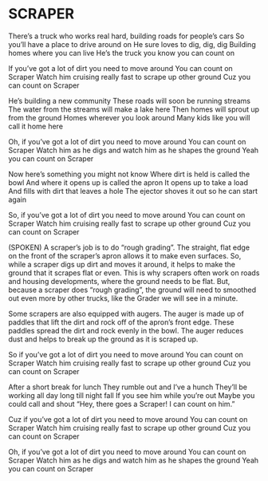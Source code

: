 # SCRAPER

There’s a truck who works real hard, building roads for people’s cars
So you’ll have a place to drive around on
He sure loves to dig, dig, dig
Building homes where you can live
He’s the truck you know you can count on

If you’ve got a lot of dirt you need to move around
You can count on Scraper
Watch him cruising really fast to scrape up other ground
Cuz you can count on Scraper

He’s building a new community
These roads will soon be running streams
The water from the streams will make a lake here
Then homes will sprout up from the ground
Homes wherever you look around
Many kids like you will call it home here

Oh, if you’ve got a lot of dirt you need to move around
You can count on Scraper
Watch him as he digs and watch him as he shapes the ground
Yeah you can count on Scraper

Now here’s something you might not know
Where dirt is held is called the bowl
And where it opens up is called the apron
It opens up to take a load
And fills with dirt that leaves a hole
The ejector shoves it out so he can start again

So, if you’ve got a lot of dirt you need to move around
You can count on Scraper
Watch him cruising really fast to scrape up other ground
Cuz you can count on Scraper

(SPOKEN) A scraper’s job is to do “rough grading”. The straight, flat edge on the front of the scraper’s apron allows it to make even surfaces. So, while a scraper digs up dirt and moves it around, it helps to make the ground that it scrapes flat or even. This is why scrapers often work on roads and housing developments, where the ground needs to be flat. But, because a scraper does “rough grading”, the ground will need to smoothed out even more by other trucks, like the Grader we will see in a minute.

Some scrapers are also equipped with augers. The auger is made up of paddles that lift the dirt and rock off of the apron’s front edge. These paddles spread the dirt and rock evenly in the bowl. The auger reduces dust and helps to break up the ground as it is scraped up.

So if you’ve got a lot of dirt you need to move around
You can count on Scraper
Watch him cruising really fast to scrape up other ground
Cuz you can count on Scraper

After a short break for lunch
They rumble out and I’ve a hunch
They’ll be working all day long till night fall
If you see him while you’re out
Maybe you could call and shout
“Hey, there goes a Scraper!
I can count on him.”

Cuz if you’ve got a lot of dirt you need to move around
You can count on Scraper
Watch him cruising really fast to scrape up other ground
Cuz you can count on Scraper

Oh, if you’ve got a lot of dirt you need to move around
You can count on Scraper
Watch him as he digs and watch him as he shapes the ground
Yeah you can count on Scraper